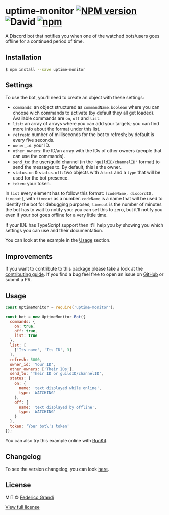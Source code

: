 # uptime-monitor [![NPM version](https://badge.fury.io/js/uptime-monitor.svg)](https://npmjs.org/package/uptime-monitor) ![David](https://david-dm.org/EndBug/uptime-monitor.svg) [![npm](https://img.shields.io/npm/dt/uptime-monitor.svg)](https://npmjs.org/package/uptime-monitor)

A Discord bot that notifies you when one of the watched bots/users goes offline for a continued period of time.

## Installation

```sh
$ npm install --save uptime-monitor
```

## Settings

To use the bot, you'll need to create an object with these settings:

 - `commands`: an object structured as `commandName:boolean` where you can choose wich commands to activate (by default they all get loaded). Available commands are `on`, `off` and `list`.
 - `list`: an array of arrays where you can add your targets; you can find more info about the format under this list.
 - `refresh`: number of milliseconds for the bot to refresh; by default is every five seconds.
 - `owner_id`: your ID.
 - `other_owners`: the ID/an array with the IDs of other owners (people that can use the commands).
 - `send_to`: the user/guild channel (in the `'guildID/channelID'` format) to send the messages to. By default, this is the owner.
 - `status.on` & `status.off`: two objects with a `text` and a `type` that will be used for the bot presence.
 - `token`: your token.

In `list` every element has to follow this format: `[codeName, discordID, timeout]`, with `timeout` as a number. `codeName` is a name that will be used to identify the bot for debugging purposes; `timeout` is the number of minutes the bot has to wait to notify you: you can set this to zero, but it'll notify you even if your bot goes offline for a very little time.

If your IDE has TypeScript support then it'll help you by showing you which settings you can use and their documentation.

You can look at the example in the [Usage](#usage) section.


## Improvements
If you want to contribute to this package please take a look at the [contributing guide](CONTRIBUTING.md). If you find a bug feel free to open an issue on [GitHub](https://github.com/EndBug/uptime-monitor/issues) or submit a PR.

## Usage

```js
const UptimeMonitor = require('uptime-monitor');

const bot = new UptimeMonitor.Bot({
  commands: {
    on: true,
    off: true,
    list: true
  },
  list: [
    ['Its name', 'Its ID', 3]
  ],
  refresh: 5000,
  owner_id: 'Your ID',
  other_owners: ['Their IDs'],
  send_to: 'Their ID or guildID/channelID',
  status: {
    on: {
      name: 'text displayed while online',
      type: 'WATCHING'
    },
    off: {
      name: 'text displayed by offline',
      type: 'WATCHING'
    }
  },
  token: 'Your bot\'s token'
});
```

You can also try this example online with [RunKit](https://npm.runkit.com/uptime-monitor).

## Changelog
To see the version changelog, you can look [here](https://github.com/EndBug/uptime-monitor/blob/master/CHANGELOG.md).

## License

MIT © [Federico Grandi](https://github.com/EndBug)

[View full license](https://github.com/EndBug/uptime-monitor/blob/master/LICENSE)
